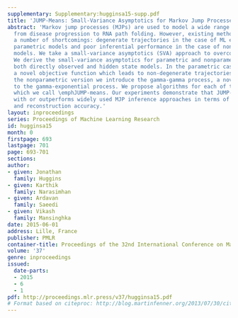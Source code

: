 ```yaml
---
supplementary: Supplementary:hugginsa15-supp.pdf
title: 'JUMP-Means: Small-Variance Asymptotics for Markov Jump Processes'
abstract: 'Markov jump processes (MJPs) are used to model a wide range of phenomenon
  from disease progression to RNA path folding. However, existing methods suffer from
  a number of shortcomings: degenerate trajectories in the case of ML estimation of
  parametric models and poor inferential performance in the case of nonparametric
  models. We take a small-variance asymptotics (SVA) approach to overcome these limitations.
  We derive the small-variance asymptotics for parametric and nonparametric MJPs for
  both directly observed and hidden state models. In the parametric case we obtain
  a novel objective function which leads to non-degenerate trajectories. To derive
  the nonparametric version we introduce the gamma-gamma process, a novel extension
  to the gamma-exponential process. We propose algorithms for each of these formulations,
  which we call \emphJUMP-means. Our experiments demonstrate that JUMP-means is competitive
  with or outperforms widely used MJP inference approaches in terms of both speed
  and reconstruction accuracy.'
layout: inproceedings
series: Proceedings of Machine Learning Research
id: hugginsa15
month: 0
firstpage: 693
lastpage: 701
page: 693-701
sections: 
author:
- given: Jonathan
  family: Huggins
- given: Karthik
  family: Narasimhan
- given: Ardavan
  family: Saeedi
- given: Vikash
  family: Mansinghka
date: 2015-06-01
address: Lille, France
publisher: PMLR
container-title: Proceedings of the 32nd International Conference on Machine Learning
volume: '37'
genre: inproceedings
issued:
  date-parts:
  - 2015
  - 6
  - 1
pdf: http://proceedings.mlr.press/v37/hugginsa15.pdf
# Format based on citeproc: http://blog.martinfenner.org/2013/07/30/citeproc-yaml-for-bibliographies/
---
```

